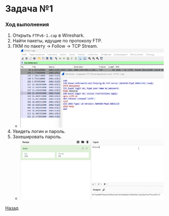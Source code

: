 # Задача №1

### Ход выполнения

1. Открыть `FTPv6-1.cap` в Wireshark.
2. Найти пакеты, идущие по протоколу FTP.
3. ПКМ по пакету -> Follow -> TCP Stream.
    - ![Следовать за TCP потоком](media/T1/1.png)
4. Увидеть логин и пароль.
5. Захешировать пароль.
    - ![SHA256 хеш от "IEUser"](media/T1/2.png)

[Назад](README.md)